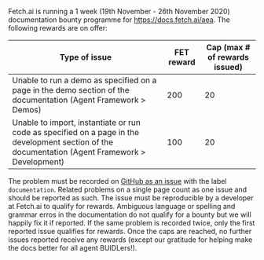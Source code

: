 

Fetch.ai is running a 1 week (19th November - 26th November 2020) documentation bounty programme for <a href="https://docs.fetch.ai/aea" target="_blank">https://docs.fetch.ai/aea</a>. The following rewards are on offer:


Type of issue      | FET reward                 | Cap (max # of rewards issued)
------------------ | -------------------------- | ------------------------------
Unable to run a demo as specified on a page in the demo section of the documentation (Agent Framework > Demos) | 200                        | 20
Unable to import, instantiate or run code as specified on a page in the development section of the documentation (Agent Framework > Development) | 100                          | 20

The problem must be recorded on <a href="https://github.com/fetchai/agents-aea/issues" target="_blank">GitHub as an issue</a> with the label `documentation`. Related problems on a single page count as one issue and should be reported as such. The issue must be reproducible by a developer at Fetch.ai to qualify for rewards. Ambiguous language or spelling and grammar erros in the documentation do not qualify for a bounty but we will happily fix it if reported. If the same problem is recorded twice, only the first reported issue qualifies for rewards. Once the caps are reached, no further issues reported receive any rewards (except our gratitude for helping make the docs better for all agent BUIDLers!).
